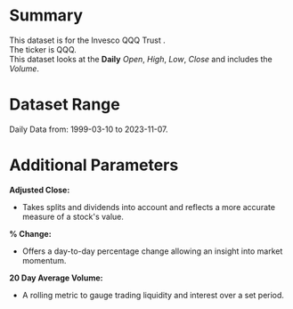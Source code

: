 # Summary

This dataset is for the Invesco QQQ Trust .  
The ticker is QQQ.  
This dataset looks at the **Daily** _Open_, _High_, _Low_, _Close_ and includes the _Volume_.  

# Dataset Range

Daily Data from: 1999-03-10 to 2023-11-07.

# Additional Parameters

**Adjusted Close:**

* Takes splits and dividends into account and reflects a more accurate measure of a stock's value.  
 
**% Change:**

* Offers a day-to-day percentage change allowing an insight into market momentum.  

**20 Day Average Volume:**

* A rolling metric to gauge trading liquidity and interest over a set period.
